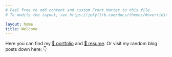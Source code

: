 ```yaml
---
# Feel free to add content and custom Front Matter to this file.
# To modify the layout, see https://jekyllrb.com/docs/themes/#overriding-theme-defaults

layout: home
title: Welcome
---
```




Here you can find my [🧵 portfolio](/portfolio/) and [📃 resume](/resume/). Or visit my random blog posts down here: 👇